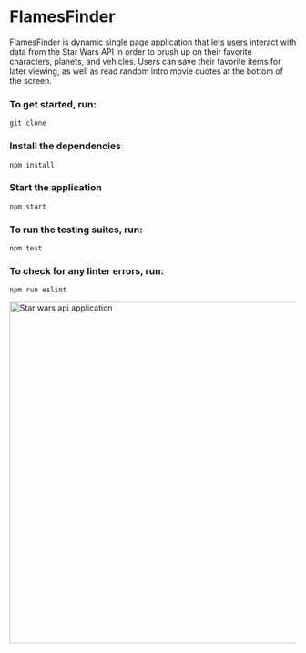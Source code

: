 # FlamesFinder

FlamesFinder is dynamic single page application that lets users interact with data from the Star Wars API in order to brush up on their favorite characters, planets, and vehicles. Users can save their favorite items for later viewing, as well as read random intro movie quotes at the bottom of the screen.

### To get started, run:

```
git clone 
```

### Install the dependencies

```
npm install
```

### Start the application

```
npm start
```

### To run the testing suites, run:

```
npm test
```

### To check for any linter errors, run:

```
npm run eslint
```

<img src="https://i.imgur.com/NUn9crT.png" width='600px' alt="Star wars api application">
